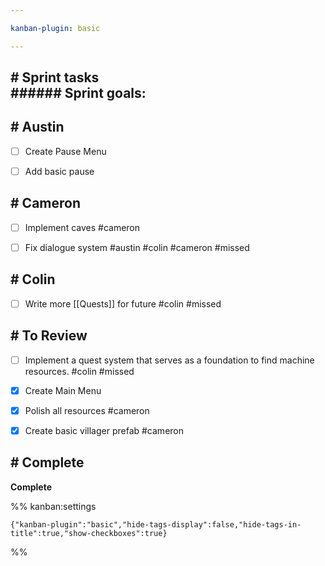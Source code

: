 ```yaml
---

kanban-plugin: basic

---
```


## # Sprint tasks<br>###### Sprint goals:



## # Austin

- [ ] Create Pause Menu
- [ ] Add basic pause


## # Cameron

- [ ] Implement caves #cameron
- [ ] Fix dialogue system #austin #colin #cameron  #missed


## # Colin

- [ ] Write more [[Quests]] for future #colin #missed


## # To Review

- [ ] Implement a quest system that serves as a foundation to find machine resources. #colin #missed
- [x] Create Main Menu
- [x] Polish all resources #cameron
- [x] Create basic villager prefab #cameron


## # Complete

**Complete**




%% kanban:settings
```
{"kanban-plugin":"basic","hide-tags-display":false,"hide-tags-in-title":true,"show-checkboxes":true}
```
%%